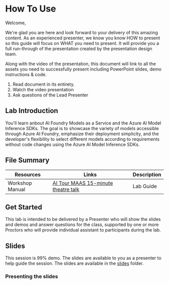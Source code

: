 # How To Use

Welcome,

We're glad you are here and look forward to your delivery of this amazing content. As an experienced presenter, we know you know HOW to present so this guide will focus on WHAT you need to present. It will provide you a full run-through of the presentation created by the presentation design team.

Along with the video of the presentation, this document will link to all the assets you need to successfully present including PowerPoint slides, demo instructions & code.

1. Read document in its entirety.
2. Watch the video presentation
3. Ask questions of the Lead Presenter

## Lab Introduction

You'll learn anbout AI Foundry Models as a Service and the Azure AI Model Inference SDKs. The goal is to showcase the variety of models accessible through Azure AI Foundry, emphasize their deployment simplicity, and the developer's flexibility to select different models according to requirements without code changes using the Azure AI Model Inference SDKs.

## File Summary

| Resources          | Links                            | Description |
|-------------------|----------------------------------|-------------------|
|  Workshop Manual       | [AI Tour MAAS 15-minute theatre talk](LAB_MANUAL) | Lab Guide |

## Get Started

This lab is intended to be delivered by a Presenter who will show the slides and demos and answer questions for the class, supported
by one or more Proctors who will provide individual assistant to participants during the lab.


## Slides

This session is 99% demo. The slides are available to you as a presenter to help guide the session. The slides are available in the [slides](slides) folder.

### Presenting the slides
